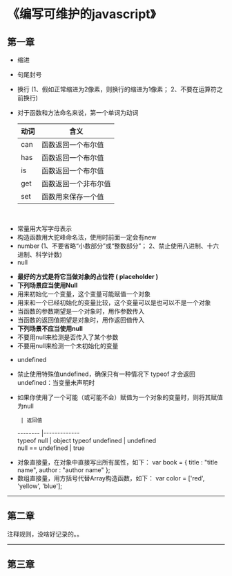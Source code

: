 《编写可维护的javascript》
======


## 第一章

- 缩进
- 句尾封号
- 换行 (1、假如正常缩进为2像素，则换行的缩进为1像素； 2、不要在运算符之前换行)
- 对于函数和方法命名来说，第一个单词为动词
    
   动词     | 含义               
   -------- |-------------       
   can      | 函数返回一个布尔值  
   has      | 函数返回一个布尔值  
   is       | 函数返回一个布尔值 
   get      | 函数返回一个非布尔值 
   set      | 函数用来保存一个值  
   
- 常量用大写字母表示
- 构造函数用大驼峰命名法，使用时前面一定会有new
- number (1、不要省略“小数部分”或“整数部分”； 2、禁止使用八进制、十六进制、科学计数)
- null
 + **最好的方式是将它当做对象的占位符 ( placeholder )**
 + **下列场景应当使用Null**
 + 用来初始化一个变量，这个变量可能赋值一个对象
 + 用来和一个已经初始化的变量比较，这个变量可以是也可以不是一个对象
 + 当函数的参数期望是一个对象时，用作参数传入
 + 当函数的返回值期望是对象时，用作返回值传入
 + **下列场景不应当使用null**
 + 不要用null来检测是否传入了某个参数
 + 不要用null来检测一个未初始化的变量
- undefined
 + 禁止使用特殊值undefined，确保只有一种情况下 typeof 才会返回undefined：当变量未声明时
 + 如果你使用了一个可能（或可能不会）赋值为一个对象的变量时，则将其赋值为null

        | 返回值               
   -------- |-------------       
   typeof null      | object
   typeof undefined      | undefined  
   null == undefined      | true

- 对象直接量，在对象中直接写出所有属性，如下：
    var book = {
    	title : "title name",
    	author : "author name"
    };
- 数组直接量，用方括号代替Array构造函数，如下：
    var color = ['red', 'yellow', 'blue'];



---
## 第二章


注释规则，没啥好记录的。。



---
## 第三章


